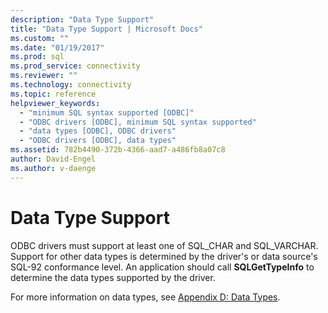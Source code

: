 ```yaml
---
description: "Data Type Support"
title: "Data Type Support | Microsoft Docs"
ms.custom: ""
ms.date: "01/19/2017"
ms.prod: sql
ms.prod_service: connectivity
ms.reviewer: ""
ms.technology: connectivity
ms.topic: reference
helpviewer_keywords: 
  - "minimum SQL syntax supported [ODBC]"
  - "ODBC drivers [ODBC], minimum SQL syntax supported"
  - "data types [ODBC], ODBC drivers"
  - "ODBC drivers [ODBC], data types"
ms.assetid: 782b4490-372b-4366-aad7-a486fb8a07c8
author: David-Engel
ms.author: v-daenge
---
```

# Data Type Support
ODBC drivers must support at least one of SQL_CHAR and SQL_VARCHAR. Support for other data types is determined by the driver's or data source's SQL-92 conformance level. An application should call **SQLGetTypeInfo** to determine the data types supported by the driver.  
  
 For more information on data types, see [Appendix D: Data Types](../../../odbc/reference/appendixes/appendix-d-data-types.md).

